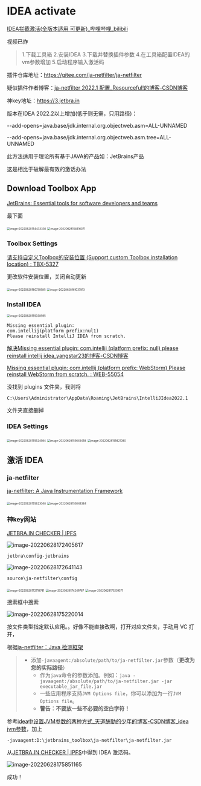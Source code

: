 # IDEA activate

[IDEA拦截激活\(全版本适用 可更新\)\_哔哩哔哩\_bilibili](https://www.bilibili.com/video/BV1YG411s7j4?p=1&share_medium=iphone&share_plat=ios&share_source=COPY&share_tag=s_i&timestamp=1656401850&unique_k=i8iXuti&vd_source=4ed832873c3b70388cd7746abf15ce0a)

视频已炸

> 1.下载工具箱 2.安装IDEA 3.下载并替换插件参数 4.在工具箱配置IDEA的vm参数增加 5.启动程序输入激活码

插件仓库地址：https://gitee.com/ja-netfilter/ja-netfilter 

疑似插件作者博客：[ja-netfilter 2022.1 配置_Resourceful!的博客-CSDN博客](https://blog.csdn.net/qq_44866828/article/details/122365934)

神key地址：https://3.jetbra.in 

版本在IDEA 2022.2以上增加(低于则无需，只用路径)： 

--add-opens=java.base/jdk.internal.org.objectweb.asm=ALL-UNNAMED 

--add-opens=java.base/jdk.internal.org.objectweb.asm.tree=ALL-UNNAMED

此方法适用于理论所有基于JAVA的产品如：JetBrains产品

这是相比于破解最有效的激话办法

## Download Toolbox App

[JetBrains: Essential tools for software developers and teams](https://www.jetbrains.com/)

最下面

<img src="img/image-20220628154433330.png" alt="image-20220628154433330" style="zoom:50%;" />

<img src="img/image-20220628154616071.png" alt="image-20220628154616071" style="zoom:50%;" />

### Toolbox Settings

[请支持自定义Toolbox的安装位置 \(Support custom Toolbox installation location\) : TBX\-5327](https://youtrack.jetbrains.com/issue/TBX-5327/%E8%AF%B7%E6%94%AF%E6%8C%81%E8%87%AA%E5%AE%9A%E4%B9%89Toolbox%E7%9A%84%E5%AE%89%E8%A3%85%E4%BD%8D%E7%BD%AE-Support-custom-Toolbox-installation-location)

更改软件安装位置，关闭自动更新

<img src="img/image-20220628160738585.png" alt="image-20220628160738585" style="zoom:50%;" />

<img src="img/image-20220628161037813.png" alt="image-20220628161037813" style="zoom:50%;" />

### Install IDEA

<img src="img/image-20220628155038595.png" alt="image-20220628155038595" style="zoom:50%;" />

```
Missing essential plugin:
com.intellij(platform prefix:nul1)
Please reinstall IntelliJ IDEA from scratch.
```

[解决Missing essential plugin: com\.intellij \(platform prefix: null\) please reinstall intellij idea\_yangstar23的博客\-CSDN博客](https://blog.csdn.net/m0_51869692/article/details/124765549)

[Missing essential plugin: com\.intellij \(platform prefix: WebStorm\) Please reinstall WebStorm from scratch\. : WEB\-55054](https://youtrack.jetbrains.com/issue/WEB-55054/Missing-essential-plugin-comintellij-platform-prefix-WebStorm-Please-reinstall-WebStorm-from-scratch)

没找到 plugins 文件夹，我则将

```
C:\Users\Administrator\AppData\Roaming\JetBrains\IntelliJIdea2022.1
```

文件夹直接删掉

### IDEA Settings

<img src="img/image-20220628155524984.png" alt="image-20220628155524984" style="zoom:50%;" />

<img src="img/image-20220628155645458.png" alt="image-20220628155645458" style="zoom:50%;" />

<img src="img/image-20220628155621080.png" alt="image-20220628155621080" style="zoom:50%;" />

## 激活 IDEA

### ja\-netfilter

[ja\-netfilter: A Java Instrumentation Framework](https://gitee.com/ja-netfilter/ja-netfilter)

<img src="img/image-20220628155823048.png" alt="image-20220628155823048" style="zoom:50%;" />

<img src="img/image-20220628155848384.png" alt="image-20220628155848384" style="zoom:50%;" />

### 神key网站

[JETBRA\.IN CHECKER \| IPFS](https://3.jetbra.in/)

![image-20220628172405617](img/image-20220628172405617.png)

```
jetbra\config-jetbrains
```

![image-20220628172641143](img/image-20220628172641143.png)

```
source\ja-netfilter\config
```

<img src="img/image-20220628172718741.png" alt="image-20220628172718741" style="zoom:50%;" />

<img src="img/image-20220628174249767.png" alt="image-20220628174249767" style="zoom:50%;" />

<img src="img/image-20220628175201071.png" alt="image-20220628175201071" style="zoom:50%;" />

搜索框中搜索

![image-20220628175220014](img/image-20220628175220014.png)

按文件类型指定默认应用。。好像不能直接改啊，打开对应文件夹，手动用 VC 打开，

根据[ja\-netfilter：Java 检测框架](https://gitee.com/ja-netfilter/ja-netfilter)

> - 添加`-javaagent:/absolute/path/to/ja-netfilter.jar`参数（**更改为您的实际路径**）
>   - 作为`java`命令的参数添加。例如：`java -javaagent:/absolute/path/to/ja-netfilter.jar -jar executable_jar_file.jar`
>   - 一些应用程序支持`JVM Options file`，你可以添加为一行`JVM Options file`。
>   - **警告：不要放一些不必要的空白字符！**

参考[idea中设置JVM参数的两种方式\_天道酬勤的少年的博客\-CSDN博客\_idea jvm参数](https://blog.csdn.net/AttleeTao/article/details/108443547)，加上

```
-javaagent:D:\jetbrains_toolbox\ja-netfilter\ja-netfilter.jar
```

从[JETBRA\.IN CHECKER \| IPFS](https://3.jetbra.in/)中得到 IDEA 激活码。

![image-20220628175851165](img/image-20220628175851165.png)

成功！